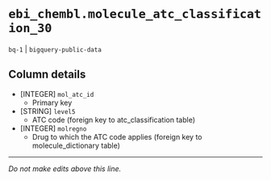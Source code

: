 # `ebi_chembl.molecule_atc_classification_30`
`bq-1` | `bigquery-public-data`

## Column details
* [INTEGER]   `mol_atc_id`
  - Primary key
* [STRING]    `level5`
  - ATC code (foreign key to atc_classification table)
* [INTEGER]   `molregno`
  - Drug to which the ATC code applies (foreign key to molecule_dictionary table)

-------------------------------------------------------------------------------
*Do not make edits above this line.*
